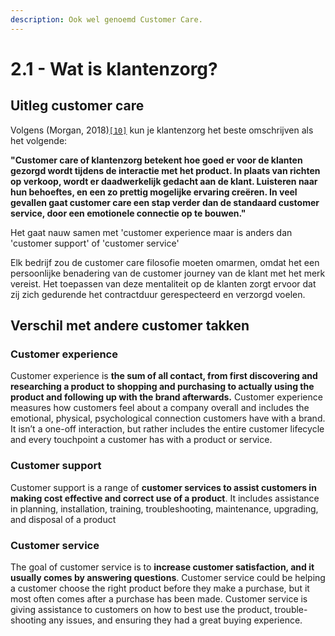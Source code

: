 ```yaml
---
description: Ook wel genoemd Customer Care.
---
```


# 2.1 - Wat is klantenzorg?

## Uitleg customer care

Volgens \(Morgan, 2018\)[`[10]`](../literatuurlijst.md) kun je klantenzorg het beste omschrijven als het volgende:

**"Customer care of klantenzorg betekent hoe goed er voor de klanten gezorgd wordt tijdens de interactie met het product. In plaats van richten op verkoop, wordt er daadwerkelijk gedacht aan de klant. Luisteren naar hun behoeftes, en een zo prettig mogelijke ervaring creëren. In veel gevallen gaat customer care een stap verder dan de standaard customer service, door een emotionele connectie op te bouwen."**

Het gaat nauw samen met 'customer experience maar is anders dan 'customer support' of 'customer service'

Elk bedrijf zou de customer care filosofie moeten omarmen, omdat het een persoonlijke benadering van de customer journey van de klant met het merk vereist. Het toepassen van deze mentaliteit op de klanten zorgt ervoor dat zij zich gedurende het contractduur gerespecteerd en verzorgd voelen.

## Verschil met andere customer takken

### Customer experience

Customer experience is **the sum of all contact, from first discovering and researching a product to shopping and purchasing to actually using the product and following up with the brand afterwards.** Customer experience measures how customers feel about a company overall and includes the emotional, physical, psychological connection customers have with a brand. It isn’t a one-off interaction, but rather includes the entire customer lifecycle and every touchpoint a customer has with a product or service.

### Customer support

Customer support is a range of **customer services to assist customers in making cost effective and correct use of a product**. It includes assistance in planning, installation, training, troubleshooting, maintenance, upgrading, and disposal of a product

### Customer service

The goal of customer service is to **increase customer satisfaction, and it usually comes by answering questions**. Customer service could be helping a customer choose the right product before they make a purchase, but it most often comes after a purchase has been made. Customer service is giving assistance to customers on how to best use the product, trouble-shooting any issues, and ensuring they had a great buying experience.

